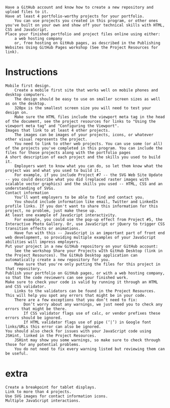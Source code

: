 
    Have a GitHub account and know how to create a new repository and upload files to it.
    Have at least 4 portfolio-worthy projects for your portfolio.
        You can use projects you created in this program, or other ones you've built on your own and show off your technical skills with HTML, CSS and JavaScript.
    Place your finished portfolio and project files online using either:
        a web hosting company
        or, free hosting on GitHub pages, as described in the Publishing Websites Using GitHub Pages workshop (See the Project Resources for link).


# Instructions


    Mobile first design.
        Create a mobile first site that works well on mobile phones and desktop computers.
        The design should be easy to use on smaller screen sizes as well as on the desktop.
        320px is the smallest screen size you will need to test your design on.
        Make sure the HTML files include the viewport meta tag in the head of the document, see the project resources for links to "Using the viewport meta tag" and "Configuring the Viewport".
    Images that link to at least 4 other projects.
        The images can be images of your projects, icons, or whatever other visual represents the project.
        You need to link to other web projects. You can use some (or all) of the projects you've completed in this program. You can include the files for those projects along with the portfolio pages
    A short description of each project and the skills you used to build it.
        Employers want to know what you can do, so let them know what the project was and what you used to build it.
        For example, if you include Project #7 -- the SVG Web Site Update -- you could describe what you did (replaced raster images with scalable vector graphics) and the skills you used -- HTML, CSS and an understanding of SVGs.
    Contact information
        You'll want employers to be able to find and contact you.
        You should include information like email, Twitter and LinkedIn profile links. If you don't want to share this information for this project, no problem, just make these up.
    At least one example of JavaScript interactivity.
        For example, you could use the pop-up effect from Project #5, the Interactive Photo Gallery. Or, use JavaScript or jQuery to trigger CSS transition effects or animations.
        Have fun with this -- JavaScript is an important part of front end web development, so providing multiple examples of your JavaScript abilities will impress employers.
    Put your project in a new GitHub repository on your GitHub account:
        See the workshop Share your Projects wIth GitHub Desktop (link in the Project Resources). The GitHub Desktop application can automatically create a new repository for you.
        Make sure that you're only putting the files for this project in that repository.
    Publish your portfolio on GitHub pages, or with a web hosting company, so that the code reviewers can see your finished work.
    Make sure to check your code is valid by running it through an HTML and CSS validator.
        Links to the validators can be found in the Project Resources. This will help you spot any errors that might be in your code.
        There are a few exceptions that you don’t need to fix:
            Don’t worry about any warnings, we just need you to check any errors that might be there.
            If CSS validator flags use of calc, or vendor prefixes these errors should be ignored.
            If HTML validator flags use of pipe (‘|’) in Google font links/URLs this error can also be ignored.
    You should also check for issues with your JavaScript code using JSHint, linked in the Project Resources.
        JSHint may show you some warnings, so make sure to check through those for any potential problems.
        You do not need to fix every warning listed but reviewing them can be useful.


# extra


    Create a breakpoint for tablet displays.
    Link to more than 4 projects.
    Use SVG images for contact information icons.
    Multiple JavaScript interactions.

